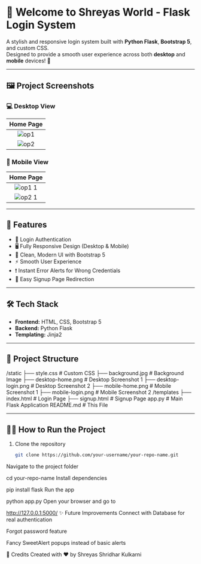 # 🌟 Welcome to Shreyas World - Flask Login System

A stylish and responsive login system built with **Python Flask**, **Bootstrap 5**, and custom CSS.  
Designed to provide a smooth user experience across both **desktop** and **mobile** devices! 🚀

---

## 🖼️ Project Screenshots

### 💻 Desktop View
| Home Page |
| :-------: |
| ![op1](https://github.com/user-attachments/assets/dff6c5a9-d023-4cda-a483-f2027a55a00e)
| ![op2](https://github.com/user-attachments/assets/3bc5bc26-5b67-459a-9331-ff93ed66fb4a)


### 📱 Mobile View
| Home Page | 
| :-------: |
| ![op1 1](https://github.com/user-attachments/assets/d1d0cfbe-1f08-4d40-a123-163e86b1d3b3)
| ![op2 1](https://github.com/user-attachments/assets/82fe1ab4-1e12-4465-b3af-c4fc3c3692f6)


---

## 🚀 Features
- 🔐 Login Authentication
- 🖥️ Fully Responsive Design (Desktop & Mobile)
- 🎨 Clean, Modern UI with Bootstrap 5
- ⚡ Smooth User Experience
- ❗ Instant Error Alerts for Wrong Credentials
- 🔗 Easy Signup Page Redirection

---

## 🛠️ Tech Stack
- **Frontend:** HTML, CSS, Bootstrap 5
- **Backend:** Python Flask
- **Templating:** Jinja2

---

## 📂 Project Structure

/static ├── style.css # Custom CSS ├── background.jpg # Background Image ├── desktop-home.png # Desktop Screenshot 1 ├── desktop-login.png # Desktop Screenshot 2 ├── mobile-home.png # Mobile Screenshot 1 ├── mobile-login.png # Mobile Screenshot 2 /templates ├── index.html # Login Page ├── signup.html # Signup Page app.py # Main Flask Application README.md # This File

---

## 🏃‍♂️ How to Run the Project

1. Clone the repository
   ```bash
   git clone https://github.com/your-username/your-repo-name.git
Navigate to the project folder


cd your-repo-name
Install dependencies


pip install flask
Run the app


python app.py
Open your browser and go to


http://127.0.0.1:5000/
✨ Future Improvements
Connect with Database for real authentication

Forgot password feature

Fancy SweetAlert popups instead of basic alerts



📢 Credits
Created with ❤️ by Shreyas Shridhar Kulkarni

